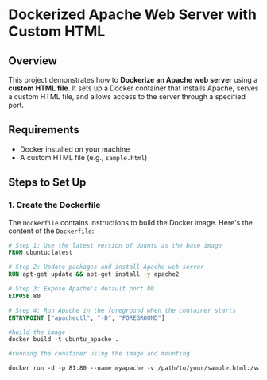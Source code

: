 # Dockerized Apache Web Server with Custom HTML

## Overview

This project demonstrates how to **Dockerize an Apache web server** using a **custom HTML file**. It sets up a Docker container that installs Apache, serves a custom HTML file, and allows access to the server through a specified port.

## Requirements

- Docker installed on your machine
- A custom HTML file (e.g., `sample.html`)

## Steps to Set Up

### 1. **Create the Dockerfile**

The `Dockerfile` contains instructions to build the Docker image. Here's the content of the `Dockerfile`:

```dockerfile
# Step 1: Use the latest version of Ubuntu as the base image
FROM ubuntu:latest

# Step 2: Update packages and install Apache web server
RUN apt-get update && apt-get install -y apache2

# Step 3: Expose Apache's default port 80
EXPOSE 80

# Step 4: Run Apache in the foreground when the container starts
ENTRYPOINT ["apachectl", "-D", "FOREGROUND"]

#build the image
docker build -t ubuntu_apache .

#running the conatiner using the image and mounting

docker run -d -p 81:80 --name myapache -v /path/to/your/sample.html:/var/www/html/index.html ubuntu_apache
